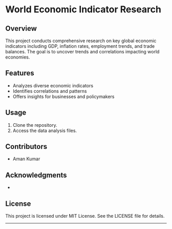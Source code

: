 # World Economic Indicator Research

## Overview
This project conducts comprehensive research on key global economic indicators including GDP, inflation rates, employment trends, and trade balances. The goal is to uncover trends and correlations impacting world economies.

## Features
- Analyzes diverse economic indicators
- Identifies correlations and patterns
- Offers insights for businesses and policymakers

## Usage
1. Clone the repository.
2. Access the data analysis files.

## Contributors
- Aman Kumar

## Acknowledgments
- 

## License
This project is licensed under MIT License. See the LICENSE file for details.

---
